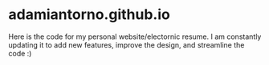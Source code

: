 # adamiantorno.github.io

Here is the code for my personal website/electornic resume. I am constantly updating it to add new features, improve the design, and streamline the code :) 
